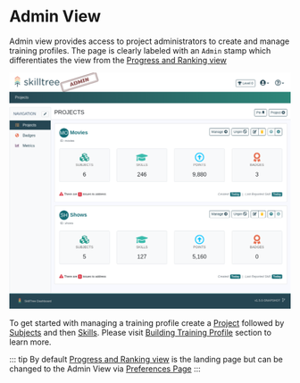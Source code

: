 # Admin View

Admin view provides access to project administrators to create and manage training profiles. 
The page is clearly labeled with an ``Admin`` stamp which differentiates the view from the [Progress and Ranking view](/dashboard/user-guide/progress-and-ranking.html)

![SkillTree Dashboard Admin View](/img/screenshots/admin/page-projects.png)

To get started with managing a training profile create a [Project](/dashboard/user-guide/projects.html) followed by [Subjects](/dashboard/user-guide/subjects.html) and then [Skills](/dashboard/user-guide/skills.html). 
Please visit [Building Training Profile](/dashboard/user-guide/#building-training-profile) section to learn more. 

::: tip
By default [Progress and Ranking view](/dashboard/user-guide/progress-and-ranking.html) is the landing page but can be changed to the Admin View via [Preferences Page](/dashboard/user-guide/settings.html#preferences)
:::
